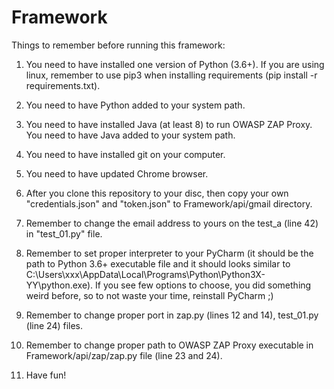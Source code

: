 # Framework

Things to remember before running this framework:

1) You need to have installed one version of Python (3.6+). If you are
 using linux, remember to use pip3 when installing requirements (pip install -r requirements.txt).
 
2) You need to have Python added to your system path.

3) You need to have installed Java (at least 8) to run OWASP ZAP Proxy.
You need to have Java added to your system path.

4) You need to have installed git on your computer.

5) You need to have updated Chrome browser.

6) After you clone this repository to your disc, then copy your own
"credentials.json" and "token.json" to Framework/api/gmail directory.

7) Remember to change the email address to yours on the test_a (line 42)
in "test_01.py" file.

8) Remember to set proper interpreter to your PyCharm (it should be
the path to Python 3.6+ executable file and it should looks similar to
C:\Users\xxx\AppData\Local\Programs\Python\Python3X-YY\python.exe). If you see
few options to choose, you did something weird before, so to not waste
your time, reinstall PyCharm ;)

9) Remember to change proper port in zap.py (lines 12 and 14), 
test_01.py (line 24) files.

10) Remember to change proper path to OWASP ZAP Proxy executable in 
Framework/api/zap/zap.py file (line 23 and 24).

11) Have fun!
